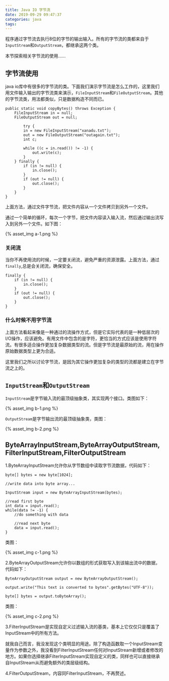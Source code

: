 ```yaml
---
title: Java IO 字节流
date: 2019-09-29 09:47:37
categories: java
tags:
---
```


程序通过字节流去执行8位的字节的输出输入。所有的字节流的类都来自于`InputStream`和`OutputStream`，都继承这两个类。  

本节探索相关字节流的使用……



## 字节流使用

java io库中有很多的字节流的类。下面我们演示字节流是怎么工作的，这里我们用文件输入输出的字节流类来演示，`FileInputStream`和`FileOutputStream`。其他的字节流类，用法都类似，只是数据构造不同而已。

    public static void copyBytes() throws Exception {
        FileInputStream in = null;
        FileOutputStream out = null;

            try {
            in = new FileInputStream("xanadu.txt");
            out = new FileOutputStream("outagain.txt");
            int c;

            while ((c = in.read()) != -1) {
                out.write(c);
            }
        } finally {
            if (in != null) {
                in.close();
            }
            if (out != null) {
                out.close();
            }
        }
    }
    
上面方法，通过文件字节流，把文件内容从一个文件拷贝到另外一个文件。   

通过一个简单的循环，每次一个字节，把文件内容读入输入流，然后通过输出流写入到另外一个文件。如下图：

{% asset_img a-1.png %}    

### 关闭流

当你不再使用流的时候，一定要关闭流，避免严重的资源泄露。上面方法，通过`finally`,总是会关闭流，确保安全。

    finally {
        if (in != null) {
            in.close();
        }
        if (out != null) {
            out.close();
        }
    }

### 什么时候不用字节流

上面方法看起来像是一种通过的流操作方式，但是它实际代表的是一种低层次的I/O操作，应该避免。有用文件中包含的是字符，更恰当的方式应该是使用字符流。有很多适合操作更加复杂数据类型的流。但是字节流是最原始的流，用在操作原始数据类型上更为合适。

这里我们之所以讨论字节流，是因为其它操作更加复杂的类型的流都是建立在字节流之上的。

## `InputStream`和`OutputStream`

`InputStream`是字节输入流的最顶级抽象类，其实现两个接口。类图如下：

{% asset_img b-1.png %}   

`OutputStream`是字节输出流的最顶级抽象类，类图：

{% asset_img b-2.png %} 

## ByteArrayInputStream,ByteArrayOutputStream,FilterInputStream,FilterOutputStream

1.ByteArrayInputStream允许你从字节数组中读取字节流数据，代码如下：

    byte[] bytes = new byte[1024];
    
    //write data into byte array...
    
    InputStream input = new ByteArrayInputStream(bytes);
    
    //read first byte
    int data = input.read();
    while(data != -1) {
        //do something with data
    
        //read next byte
        data = input.read();
    }
    
类图：

{% asset_img c-1.png %}     

2.ByteArrayOutputStream允许你以数组的形式获取写入到该输出流中的数据，代码如下：

    ByteArrayOutputStream output = new ByteArrayOutputStream();
    
    output.write("This text is converted to bytes".getBytes("UTF-8"));
    
    byte[] bytes = output.toByteArray();

类图：

{% asset_img c-2.png %}  
        
3.FilterInputStream是实现自定义过滤输入流的基类，基本上它仅仅只是覆盖了InputStream中的所有方法。

就我自己而言，我没发现这个类明显的用途。除了构造函数取一个InputStream变量作为参数之外，我没看到FilterInputStream任何对InputStream新增或者修改的地方。如果你选择继承FilterInputStream实现自定义的类，同样也可以直接继承自InputStream从而避免额外的类层级结构。

4.FilterOutputStream，内容同FilterInputStream，不再赘述。